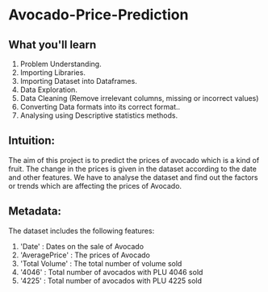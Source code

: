 # Avocado-Price-Prediction

## What you'll learn
1. Problem Understanding.
2. Importing Libraries.
3. Importing Dataset into Dataframes.
4. Data Exploration.
5. Data Cleaning (Remove irrelevant columns, missing or incorrect values)
6. Converting Data formats into its correct format..
7. Analysing using Descriptive statistics methods.

## Intuition:
The aim of this project is to predict the prices of avocado which is a kind of fruit. The change in the prices is given in the dataset according to the date and other features. We have to analyse the dataset and find out the factors or trends which are affecting the prices of Avocado.

## Metadata:
The dataset includes the following features:

1. 'Date'		: Dates on the sale of Avocado
2. 'AveragePrice'	: The prices of Avocado
3. 'Total Volume'	: The total number of volume sold
4. '4046'		: Total number of avocados with PLU 4046 sold
5. '4225'		: Total number of avocados with PLU 4225 sold
